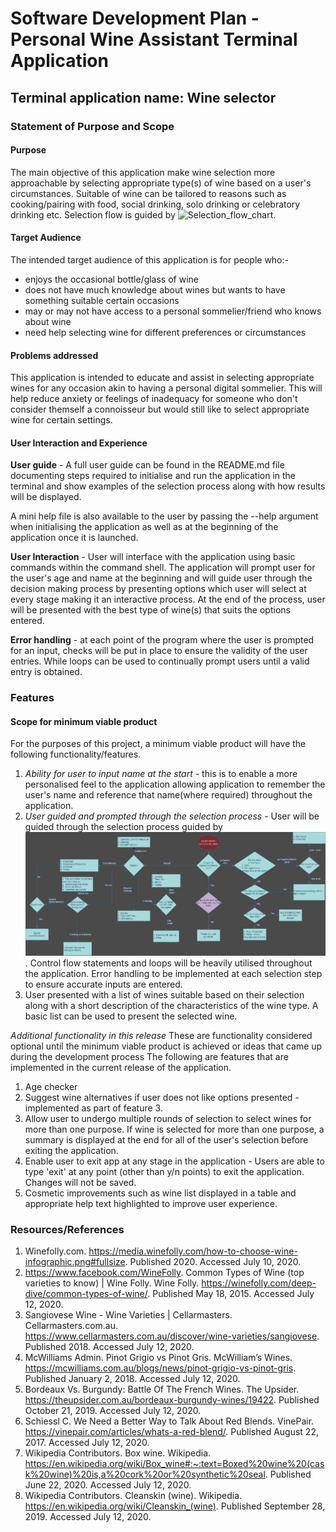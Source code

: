 # Software Development Plan - Personal Wine Assistant Terminal Application
## Terminal application name: Wine selector
### Statement of Purpose and Scope

#### Purpose
The main objective of this application make wine selection more approachable by selecting appropriate type(s) of wine based on a user's circumstances. Suitable of wine can be tailored to reasons such as cooking/pairing with food, social drinking, solo drinking or celebratory drinking etc. Selection flow is guided by  ![Selection_flow_chart](/documentation/flow_chart.jpg).

#### Target Audience
The intended target audience of this application is for people who:-
* enjoys the occasional bottle/glass of wine
* does not have much knowledge about wines but wants to have something suitable certain occasions
* may or may not have access to a personal sommelier/friend who knows about wine
* need help selecting wine for different preferences or circumstances

#### Problems addressed
This application is intended to educate and assist in selecting appropriate wines for any occasion akin to having a personal digital sommelier. This will help reduce anxiety or feelings of inadequacy for someone who don't consider themself a connoisseur but would still like to select appropriate wine for certain settings. 

#### User Interaction and Experience
**User guide** - A full user guide can be found in the README.md file documenting steps required to initialise and run the application in the terminal and show examples of the selection process along with how results will be displayed. 

A mini help file is also available to the user by passing the --help argument when initialising the application as well as at the beginning of the application once it is launched.

**User Interaction** - User will interface with the application using basic commands within the command shell. The application will prompt user for the user's age and name at the beginning and will guide user through the decision making process by presenting options which user will select at every stage making it an interactive process. At the end of the process, user will be presented with the best type of wine(s) that suits the options entered. 

**Error handling** - at each point of the program where the user is prompted for an input, checks will be put in place to ensure the validity of the user entries. While loops can be used to continually prompt users until a valid entry is obtained. 

### Features
#### Scope for minimum viable product
For the purposes of this project, a minimum viable product will have the following functionality/features.
1. *Ability for user to input name at the start* - this is to enable a more personalised feel to the application allowing application to remember the user's name and reference that name(where required) throughout the application. 
2. *User guided and prompted through the selection process* - User will be guided through the selection process guided by ![Selection_flow_chart](/documentation/images/flow_chart.jpg) . Control flow statements and loops will be heavily utilised throughout the application. Error handling to be implemented at each selection step to ensure accurate inputs are entered.
3. User presented with a list of wines suitable based on their selection along with a short description of the characteristics of the wine type. A basic list can be used to present the selected wine.

*Additional functionality in this release*
These are functionality considered optional until the minimum viable product is achieved or ideas that came up during the development process  The following are features that are implemented in the current release of the application.
1. Age checker
2. Suggest wine alternatives if user does not like options presented - implemented as part of feature 3.
3. Allow user to undergo multiple rounds of selection to select wines for more than one purpose. If wine is selected for more than one purpose, a summary is displayed at the end for all of the user's selection before exiting the application.
4. Enable user to exit app at any stage in the application - Users are able to type 'exit' at any point (other than y/n points) to exit the application. Changes will not be saved.
5. Cosmetic improvements such as wine list displayed in a table and appropriate help text highlighted to improve user experience. 
 
### Resources/References
1. Winefolly.com. https://media.winefolly.com/how-to-choose-wine-infographic.png#fullsize. Published 2020. Accessed July 10, 2020.
2. https://www.facebook.com/WineFolly. Common Types of Wine (top varieties to know) | Wine Folly. Wine Folly. https://winefolly.com/deep-dive/common-types-of-wine/. Published May 18, 2015. Accessed July 12, 2020.
3. Sangiovese Wine - Wine Varieties | Cellarmasters. Cellarmasters.com.au. https://www.cellarmasters.com.au/discover/wine-varieties/sangiovese. Published 2018. Accessed July 12, 2020.
4. McWilliams Admin. Pinot Grigio vs Pinot Gris. McWilliam’s Wines. https://mcwilliams.com.au/blogs/news/pinot-grigio-vs-pinot-gris. Published January 2, 2018. Accessed July 12, 2020.
5. Bordeaux Vs. Burgundy: Battle Of The French Wines. The Upsider. https://theupsider.com.au/bordeaux-burgundy-wines/19422. Published October 21, 2019. Accessed July 12, 2020.
6. Schiessl C. We Need a Better Way to Talk About Red Blends. VinePair. https://vinepair.com/articles/whats-a-red-blend/. Published August 22, 2017. Accessed July 12, 2020.
7. Wikipedia Contributors. Box wine. Wikipedia. https://en.wikipedia.org/wiki/Box_wine#:~:text=Boxed%20wine%20(cask%20wine)%20is,a%20cork%20or%20synthetic%20seal. Published June 22, 2020. Accessed July 12, 2020.
8. Wikipedia Contributors. Cleanskin (wine). Wikipedia. https://en.wikipedia.org/wiki/Cleanskin_(wine). Published September 28, 2019. Accessed July 12, 2020.
